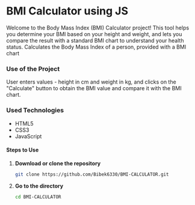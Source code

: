 # BMI Calculator using JS
Welcome to the Body Mass Index (BMI) Calculator project! This tool helps you determine your BMI based on your height and weight, and lets you compare the result with a standard BMI chart to understand your health status.
Calculates the Body Mass Index of a person, provided with a BMI chart

### Use of the Project

User enters values - height in cm and weight in kg, and clicks on the "Calculate" button to obtain the BMI value and compare it with the BMI chart.

### Used Technologies
- HTML5
- CSS3
- JavaScript

#### Steps to Use

1. **Download or clone the repository**
    ```bash
    git clone https://github.com/Bibek6330/BMI-CALCULATOR.git


2. **Go to the directory**
    ```bash
    cd BMI-CALCULATOR



